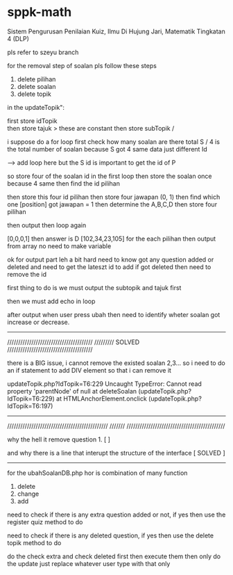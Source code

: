 # sppk-math
Sistem Pengurusan Penilaian Kuiz, Ilmu Di Hujung Jari, Matematik Tingkatan 4 (DLP)



pls refer to szeyu branch



for the removal step of soalan pls follow these steps
1) delete pilihan
2) delete soalan
3) delete topik


in the updateTopik":

first store idTopik \
then store tajuk     > these are constant
then store subTopik /


i suppose do a for loop
first check how many soalan are there
total S / 4 is the total number of soalan because S got 4 same data just different Id

--> add loop here
but the S id is important to get the id of P

so store four of the soalan id in the first loop
then store the soalan once because 4 same 
then find the id pilihan

then store this four id pilihan
then store four jawapan (0, 1)
then find which one [position] got jawapan = 1
then determine the A,B,C,D
then store four  pilihan

then output then loop again

[0,0,0,1] then answer is D
[102,34,23,105] for the each pilihan then output from array no need to make variable


ok for output part leh a bit hard
need to know got any question added or deleted and need to get the lateszt id to add
if got deleted then need to remove the id

first thing to do is we must output the subtopik and tajuk first

then we must add echo in loop 

after output when user press ubah then need to identify wheter soalan got increase or decrease.

------------------------------------------------------------------------
///////////////////////////////////////
/////////          SOLVED
///////////////////////////////////////

there is a BIG issue, i cannot remove the existed soalan 2,3...
so i need to do an if statement to add DIV element so that i can remove it

updateTopik.php?IdTopik=T6:229 Uncaught TypeError: Cannot read property 'parentNode' of null
    at deleteSoalan (updateTopik.php?IdTopik=T6:229)
    at HTMLAnchorElement.onclick (updateTopik.php?IdTopik=T6:197)


--------------------------------------------------------------------------------------------------
//////////////////////////////////////////////
///////
/////////////////////////////////////////////

why the hell it remove question 1.  [   ]

and why there is a line that interupt the structure of the interface   [ SOLVED  ]


--------------------------------------------------------------------------------------------------

for the ubahSoalanDB.php hor is combination of many function
1) delete 
2) change
3) add

need to check if there is any extra question added or not,
if yes then use the register quiz method to do

need to check if there is any deleted question,
if yes then use the delete topik method to do

do the check extra and check deleted first then execute them
then only do the update just replace whatever user type with that only 

